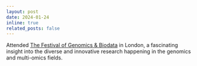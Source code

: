 ```yaml
---
layout: post
date: 2024-01-24
inline: true
related_posts: false
---
```


Attended [The Festival of Genomics & Biodata](https://festivalofgenomics.com/london/en/page/home ) in London, a fascinating insight into the diverse and innovative research happening in the genomics and multi-omics fields.